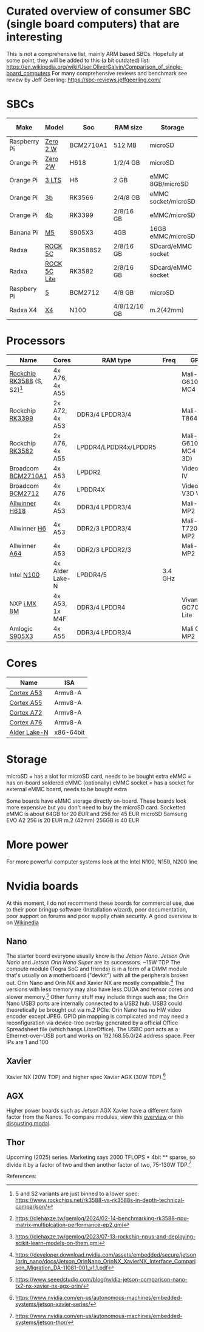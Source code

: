 # Curated overview of consumer SBC (single board computers) that are interesting

This is not a comprehensive list, mainly ARM based SBCs. Hopefully at some point, they will be added to this (a bit outdated) list: https://en.wikipedia.org/wiki/User:OliverGalvin/Comparison_of_single-board_computers
For many comprehensive reviews and benchmark see review by Jeff Geerling: https://sbc-reviews.jeffgeerling.com/

# SBCs
| Make | Model | Soc | RAM size | Storage | Notes | Review | Price (per RAM version) |
| --- | --- | --- | --- | --- | --- | --- | --- |
| Raspberry Pi | [Zero 2 W](https://www.raspberrypi.com/products/raspberry-pi-zero-2-w/) | BCM2710A1 | 512 MB | microSD | | [by Jeff Geerling](https://github.com/geerlingguy/sbc-reviews/issues/43) | 24 EUR |
| Orange Pi | [Zero 2W](http://www.orangepi.org/html/hardWare/computerAndMicrocontrollers/details/Orange-Pi-Zero-2W.html) | H618 | 1/2/4 GB | microSD | | [by Jeff Geerling](https://www.jeffgeerling.com/blog/2021/look-inside-raspberry-pi-zero-2-w-and-rp3a0-au) | 32/45/. Eur |
| Orange Pi | [3 LTS](http://www.orangepi.org/orangepiwiki/index.php/Orange_Pi_3_LTS) | H6 | 2 GB | eMMC 8GB/microSD | | | 61 EUR |
| Orange Pi | [3b](http://www.orangepi.org/html/hardWare/computerAndMicrocontrollers/details/Orange-Pi-3B.html) | RK3566 | 2/4/8 GB | eMMC socket/microSD | | | 51/___/___ GB |
| Orange Pi | [4b](http://www.orangepi.org/html/hardWare/computerAndMicrocontrollers/details/orange-pi-4B.html) | RK3399 | 2/8/16 GB | eMMC/microSD | | | |
| Banana Pi | [M5](https://wiki.banana-pi.org/Banana_Pi_BPI-M5) | S905X3 | 4GB | 16GB eMMC/microSD | Not available | | |
| Radxa | [ROCK 5C](https://radxa.com/products/rock5/5c/) | RK3588S2 | 2/8/16 GB | SDcard/eMMC socket | NPU | [by Jeff Geerling](https://github.com/geerlingguy/sbc-reviews/issues/41) | 89/102/136 EUR |
| Radxa | [ROCK 5C Lite](https://radxa.com/products/rock5/5c/) | RK3582 | 2/8/16 GB | SDcard/eMMC socket | | | 85/___/___ EUR |
| Raspbery Pi | [5](https://www.raspberrypi.com/products/raspberry-pi-5/) | BCM2712 | 4/8 GB | microSD | | [by Jeff Geerling](https://github.com/geerlingguy/sbc-reviews/issues/21) | ___/80 EUR |
| Radxa X4 | [X4](https://radxa.com/products/x/x4/) | N100 | 4/8/12/16 GB | m.2(42mm) | | [by Jeff Geerling](https://www.jeffgeerling.com/blog/2024/radxa-x4-sbc-unites-intel-n100-and-raspberry-pi-rp2040) | 70/93/114/130 EUR |


# Processors

| Name | Cores | RAM type | Freq | GPU | Notes |
| --- | --- | --- | --- | --- | --- |
| [Rockchip](https://en.wikipedia.org/wiki/List_of_Rockchip_products) [RK3588](https://www.rockchips.net/product/rk3588/) (S, S2)[^2] | 4x A76, 4x A55 |  |  | Mali-G610 MC4 | 3x core NPU[^1] [^3] |
| Rockchip [RK3399](https://opensource.rock-chips.com/wiki_RK3399) |2x A72, 4x A53 | DDR3/4 LPDDR3/4 | | Mali-T864 |  |
| Rockchip [RK3582](https://www.cnx-software.com/2024/03/25/rockchip-rk3582-is-a-cost-down-version-of-rk3588s-with-two-cortex-a76-cores-four-cortex-a55-cores-no-gpu/) | 2x A76, 4x A55 | LPDDR4/LPDDR4x/LPDDR5 | | Mali-G610 MC4 (no 3D) | |
| Broadcom [BCM2710A1](https://datasheets.raspberrypi.com/rpizero2/raspberry-pi-zero-2-w-product-brief.pdf) | 4x A53 | LPDDR2 | | VideoCore IV |  |
| Broadcom [BCM2712](https://www.notebookcheck.net/Broadcom-BCM2712-Processor-Benchmarks-and-Specs.873280.0.html) | 4x A76 | LPDDR4X | | VideoCore V3D VII | | 
| [Allwinner](https://linux-sunxi.org/Allwinner_SoC_Family) [H618](https://linux-sunxi.org/H618) | 4x A53 | DDR3/4 LPDDR3/4 | | Mali-G31 MP2| |
| Allwinner [H6](https://linux-sunxi.org/H6) | 4x A53 | DDR2/3 LPDDR3/4 | | Mali-T720 MP2 | |
| Allwinner [A64](https://www.cnx-software.com/2015/11/10/allwinner-a64-datasheet-and-user-manual-released/) | 4x A53 | DDR2/3 LPDDR2/3 | | Mali-400 MP2 | Outdated |
| Intel [N100](https://www.intel.com/content/www/us/en/products/sku/231803/intel-processor-n100-6m-cache-up-to-3-40-ghz/specifications.html) | 4x Alder Lake-N | LPDDR4/5 | 3.4 GHz |  | x86-64bit |
| NXP [i.MX 8M](https://www.nxp.com/products/i.MX8M) | 4x A53, 1x M4F| DDR3/4 LPDDR4 | | Vivante GC7000-Lite | |
| Amlogic [S905X3](https://www.cnx-software.com/2019/04/12/amlogic-s905x3-specifications-block-diagram/) | 4x A55 | DDR3/4 LPDDR3/4 | | Mali G31 MP2  | |


# Cores

| Name | ISA |
| --- | --- |
| [Cortex A53](https://developer.arm.com/Processors/Cortex-A53) | Armv8-A |
| [Cortex A55](https://developer.arm.com/Processors/Cortex-A55) | Armv8-A |
| [Cortex A72](https://developer.arm.com/Processors/Cortex-A72) | Armv8-A |
| [Cortex A76](https://developer.arm.com/Processors/Cortex-A76) | Armv8-A |
| [Alder Lake-N](https://en.wikipedia.org/wiki/Alder_Lake#Alder_Lake-N) | x86-64bit |


# Storage
microSD = has a slot for microSD card, needs to be bought extra
eMMC = has on-board soldered eMMC (optionally)
eMMC socket = has a socket for external eMMC board, needs to be bought extra

Some boards have eMMC storage directly on-board. These boards look more expensive but you don't need to buy the microSD card.
Socketted eMMC is about 64GB for 20 EUR and 256 for 45 EUR
microSD Samsung EVO A2 256 is 20 EUR
m.2 (42mm) 256GB is 40 EUR

# More power
For more powerful computer systems look at the Intel N100, N150, N200 line

# Nvidia boards
At this moment, I do not recommend these boards for commercial use, due to their poor bringup software (Installation wizard), poor documentation, poor support on forums and poor supplly chain security.
A good overview is on [Wikipedia](https://en.wikipedia.org/wiki/Nvidia_Jetson#Performance)

## Nano
The starter board everyone usually know is the _Jetson Nano_. _Jetson Orin Nano_ and _Jetson Orin Nano Super_ are its successors. ~15W TDP
The compute module (Tegra SoC and friends) is in a form of a DIMM module that's usually on a motherboard ("devkit") with all the peripherals broken out.
Orin Nano and Orin NX and Xavier NX are mostly compatible.[^4]
The versions with less memory may also have less CUDA and tensor cores and slower memory.[^5]
Other funny stuff may include things such ass; the Orin Nano USB3 ports are internally connected to a USB2 hub. USB3 could theoretically be brought out via m.2 PCIe.
Orin Nano has no HW video encoder except JPEG.
GPIO pin mapping is complicated and may need a reconfiguration via device-tree overlay generated by a official Office Spreadsheet file (which hangs LibreOffice).
The USBC port acts as a Ethernet-over-USB port and works on 192.168.55.0/24 address space. Peer IPs are 1 and 100

## Xavier
Xavier NX (20W TDP) and higher spec Xavier AGX (30W TDP).[^6]


## AGX
Higher power boards such as Jetson AGX Xavier have a different form factor from the Nanos.
To compare modules, view this [overview](https://www.nvidia.com/en-us/autonomous-machines/embedded-systems/jetson-xavier-series/) or this [disgusting modal](https://www.nvidia.com/en-us/autonomous-machines/embedded-systems/jetson-agx-xavier/#agx-xavier-series-compare).

## Thor
Upcoming (2025) series. Marketing says 2000 TFLOPS \* 4bit \*\* sparse, so divide it by a factor of two and then another factor of two, 75-130W TDP.[^7]


References:
[^1]: https://clehaxze.tw/gemlog/2024/02-14-benchmarking-rk3588-npu-matrix-multiplcation-performance-ep2.gmi
[^2]: S and S2 variants are just binned to a lower spec: https://www.rockchips.net/rk3588-vs-rk3588s-in-depth-technical-comparison/
[^3]: https://clehaxze.tw/gemlog/2023/07-13-rockchip-npus-and-deploying-scikit-learn-models-on-them.gmi
[^4]: https://developer.download.nvidia.com/assets/embedded/secure/jetson/orin_nano/docs/Jetson_OrinNano_OrinNX_XavierNX_Interface_Comparison_Migration_DA-11081-001_v1.1.pdf
[^5]: https://www.seeedstudio.com/blog/nvidia-jetson-comparison-nano-tx2-nx-xavier-nx-agx-orin/
[^6]: https://www.nvidia.com/en-us/autonomous-machines/embedded-systems/jetson-xavier-series/
[^7]: https://www.nvidia.com/en-us/autonomous-machines/embedded-systems/jetson-thor/
